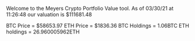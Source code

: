 Welcome to the Meyers Crypto Portfolio Value tool. 
As of 03/30/21 at 11:26:48 our valuation is $111681.48 

BTC Price = $58653.97
 ETH Price = $1836.36
BTC Holdings = 1.06BTC
 ETH holdings = 26.960005962ETH 
